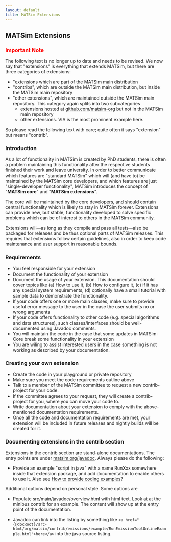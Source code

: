 ```yaml
---
layout: default
title: MATSim Extensions
---
```


## MATSim Extensions

### <font style="color:red;">Important Note</font>

The following text is no longer up to date and needs to be revised.  We now say that "extensions" is everything that extends MATSim, but there are three categories of extensions:
* "extensions which are part of the MATSim main distribution
* "contribs", which are outside the MATSim main distribution, but inside the MATSim main repository
* "other extensions", which are maintained outside the MATSim main repository.  This category again splits into two subcategories
  * extensions hosted at [github.com/matsim-org](https://github.com/matsim-org) but not in the MATSim main repository
  * other extensions.  VIA is the most prominent example here.

So please read the following text with care; quite often it says "extension" but means "contrib".

### Introduction

As a lot of functionality in MATSim is created by PhD students, there is often a 
problem maintaining this functionality after the respective students finished their 
work and leave university.  In order to better communicate which features 
are "standard MATSim" which will (and have to) be maintained by the MATSim 
core developers, and which features are just "single-developer functionality", 
MATSim introduces the concept of "**MATSim core**" and "**MATSim extensions**".

The core will be maintained by the core developers, and should contain central
functionality which is likely to stay in MATSim forever. Extensions can 
provide new, but stable, functionality developed to solve specific problems 
which can be of interest to others in the MATSim community.

Extensions will—as long as they compile and pass all tests—also be packaged 
for releases and be thus optional parts of MATSim releases. This requires that 
extensions follow certain guidelines, also in order to keep code maintenance 
and user support in reasonable bounds.

### Requirements
- You feel responsible for your extension
- Document the functionality of your extension
- Document the usage of your extension. This documentation should cover topics
like (a) How to use it, (b) How to configure it, (c) if it has any special system requirements, (d) optionally have a small tutorial with sample data to demonstrate the functionality.
- If your code offers one or more main classes, make sure to provide useful error message to the user in the case the user submits no or wrong arguments
- If your code offers functionality to other code (e.g. special algorithms and data structures), such classes/interfaces should be well-documented using Javadoc comments.
- You will maintain the code in the case that some updates in MATSim-Core break some functionality in your extension
- You are wiling to assist interested users in the case something is not working as described by your documentation.

### Creating your own extension

- Create the code in your playground or private repository
- Make sure you meet the code requirements outline above
- Talk to a member of the MATSim committee to request a new contrib-project for your code.
- If the committee agrees to your request, they will create a contrib-project for you, where you can move your code to.
- Write documentation about your extension to comply with the above-mentioned documentation requirements.
- Once all the code and documentation requirements are met, your extension will be included in future releases and nightly builds will be created for it.

### Documenting extensions in the contrib section

Extensions in the contrib section are stand-alone documentations.  The entry 
points are under [matsim.org/javadoc](/javadoc). Always please do the following:

- Provide an example "script in java" with a name RunXxx somewhere inside that extension 
package, and add documentation to enable others to use it.
Also see [How to provide coding examples](https://matsim.atlassian.net/wiki/questions/29229089/how-to-provide-coding-examples?src=browse)?

Additional options depend on personal style.  Some options are

- Populate src/main/javadoc/overview.html with html text.  Look at at the minibus 
contrib for an example.  The content will show up at the entry point of the documentation.

- Javadoc can link into the listing by something 
like `<a href="{@docRoot}/src-html/org/matsim/contrib/emissions/example/RunEmissionToolOnlineExample.html">here</a>` 
into the java source listing.
